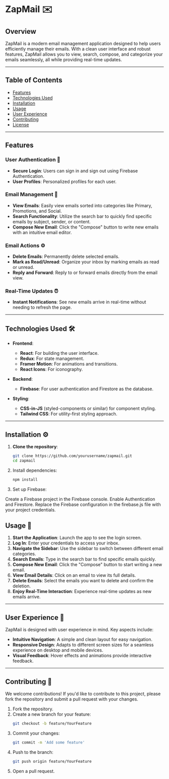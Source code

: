 # ZapMail ✉️

## Overview
ZapMail is a modern email management application designed to help users efficiently manage their emails. With a clean user interface and robust features, ZapMail allows you to view, search, compose, and categorize your emails seamlessly, all while providing real-time updates.

---

## Table of Contents
- [Features](#features)
- [Technologies Used](#technologies-used)
- [Installation](#installation)
- [Usage](#usage)
- [User Experience](#user-experience)
- [Contributing](#contributing)
- [License](#license)

---

## Features

### User Authentication 🔐
- **Secure Login**: Users can sign in and sign out using Firebase Authentication.
- **User Profiles**: Personalized profiles for each user.

### Email Management 📧
- **View Emails**: Easily view emails sorted into categories like Primary, Promotions, and Social.
- **Search Functionality**: Utilize the search bar to quickly find specific emails by subject, sender, or content.
- **Compose New Email**: Click the "Compose" button to write new emails with an intuitive email editor.

### Email Actions ⚙️
- **Delete Emails**: Permanently delete selected emails.
- **Mark as Read/Unread**: Organize your inbox by marking emails as read or unread.
- **Reply and Forward**: Reply to or forward emails directly from the email view.

### Real-Time Updates ⏰
- **Instant Notifications**: See new emails arrive in real-time without needing to refresh the page.

---

## Technologies Used 🛠️
- **Frontend**:
  - **React**: For building the user interface.
  - **Redux**: For state management.
  - **Framer Motion**: For animations and transitions.
  - **React Icons**: For iconography.

- **Backend**:
  - **Firebase**: For user authentication and Firestore as the database.

- **Styling**:
  - **CSS-in-JS** (styled-components or similar) for component styling.
  - **Tailwind CSS**: For utility-first styling approach.

---

## Installation ⚙️

1. **Clone the repository**:
   ```bash
   git clone https://github.com/yourusername/zapmail.git
   cd zapmail
2. Install dependencies:
   ```bash
   npm install

3. Set up Firebase:

Create a Firebase project in the Firebase console.
Enable Authentication and Firestore.
Replace the Firebase configuration in the firebase.js file with your project credentials.

## Usage 📖

1. **Start the Application**: Launch the app to see the login screen.
2. **Log In**: Enter your credentials to access your inbox.
3. **Navigate the Sidebar**: Use the sidebar to switch between different email categories.
4. **Search Emails**: Type in the search bar to find specific emails quickly.
5. **Compose New Email**: Click the "Compose" button to start writing a new email.
6. **View Email Details**: Click on an email to view its full details.
7. **Delete Emails**: Select the emails you want to delete and confirm the deletion.
8. **Enjoy Real-Time Interaction**: Experience real-time updates as new emails arrive.

---

## User Experience 🌟

ZapMail is designed with user experience in mind. Key aspects include:
- **Intuitive Navigation**: A simple and clean layout for easy navigation.
- **Responsive Design**: Adapts to different screen sizes for a seamless experience on desktop and mobile devices.
- **Visual Feedback**: Hover effects and animations provide interactive feedback.

---

## Contributing 🤝

We welcome contributions! If you'd like to contribute to this project, please fork the repository and submit a pull request with your changes.

1. Fork the repository.
2. Create a new branch for your feature:
   ```bash
   git checkout -b feature/YourFeature
3. Commit your changes:
   ```bash
   git commit -m 'Add some feature'
4. Push to the branch:
   ```bash
   git push origin feature/YourFeature
5. Open a pull request.
